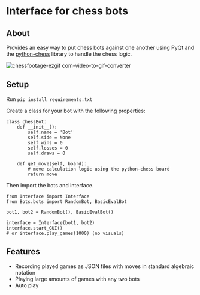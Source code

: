 # Interface for chess bots

## About
Provides an easy way to put chess bots against one another using PyQt and the [python-chess](https://github.com/niklasf/python-chess) library to handle the chess logic.

![chessfootage-ezgif com-video-to-gif-converter](https://github.com/user-attachments/assets/22d53000-3d8f-4201-8daf-ba299b113392)

## Setup
Run ```pip install requirements.txt```

Create a class for your bot with the following properties:
```
class chessBot:
    def __init__():
        self.name = 'Bot'
        self.side = None
        self.wins = 0
        self.losses = 0
        self.draws = 0

    def get_move(self, board): 
        # move calculation logic using the python-chess board
        return move
```
Then import the bots and interface.
```
from Interface import Interface
from Bots.bots import RandomBot, BasicEvalBot

bot1, bot2 = RandomBot(), BasicEvalBot()

interface = Interface(bot1, bot2)
interface.start_GUI()
# or interface.play_games(1000) (no visuals)
```

## Features
- Recording played games as JSON files with moves in standard algebraic notation 
- Playing large amounts of games with any two bots
- Auto play
